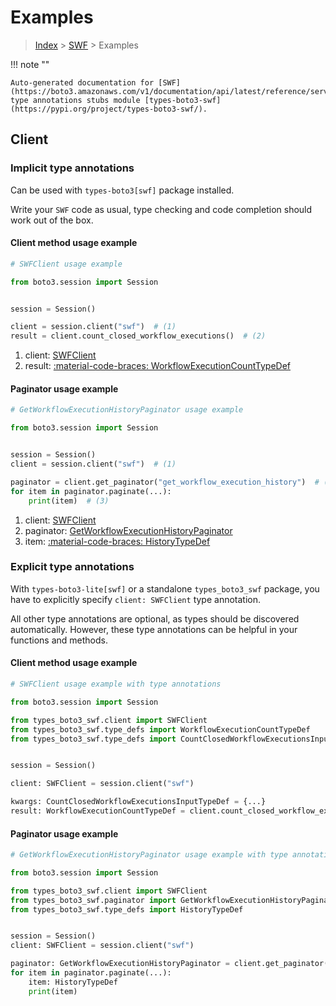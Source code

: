 # Examples

> [Index](../README.md) > [SWF](./README.md) > Examples

!!! note ""

    Auto-generated documentation for [SWF](https://boto3.amazonaws.com/v1/documentation/api/latest/reference/services/swf.html#swf)
    type annotations stubs module [types-boto3-swf](https://pypi.org/project/types-boto3-swf/).

## Client

### Implicit type annotations

Can be used with `types-boto3[swf]` package installed.

Write your `SWF` code as usual,
type checking and code completion should work out of the box.


#### Client method usage example

```python
# SWFClient usage example

from boto3.session import Session


session = Session()

client = session.client("swf")  # (1)
result = client.count_closed_workflow_executions()  # (2)
```

1. client: [SWFClient](./client.md)
2. result: [:material-code-braces: WorkflowExecutionCountTypeDef](./type_defs.md#workflowexecutioncounttypedef)



#### Paginator usage example

```python
# GetWorkflowExecutionHistoryPaginator usage example

from boto3.session import Session


session = Session()
client = session.client("swf")  # (1)

paginator = client.get_paginator("get_workflow_execution_history")  # (2)
for item in paginator.paginate(...):
    print(item)  # (3)
```

1. client: [SWFClient](./client.md)
2. paginator: [GetWorkflowExecutionHistoryPaginator](./paginators.md#getworkflowexecutionhistorypaginator)
3. item: [:material-code-braces: HistoryTypeDef](./type_defs.md#historytypedef)




### Explicit type annotations

With `types-boto3-lite[swf]`
or a standalone `types_boto3_swf` package, you have to explicitly specify `client: SWFClient` type annotation.

All other type annotations are optional, as types should be discovered automatically.
However, these type annotations can be helpful in your functions and methods.


#### Client method usage example

```python
# SWFClient usage example with type annotations

from boto3.session import Session

from types_boto3_swf.client import SWFClient
from types_boto3_swf.type_defs import WorkflowExecutionCountTypeDef
from types_boto3_swf.type_defs import CountClosedWorkflowExecutionsInputTypeDef


session = Session()

client: SWFClient = session.client("swf")

kwargs: CountClosedWorkflowExecutionsInputTypeDef = {...}
result: WorkflowExecutionCountTypeDef = client.count_closed_workflow_executions(**kwargs)
```



#### Paginator usage example

```python
# GetWorkflowExecutionHistoryPaginator usage example with type annotations

from boto3.session import Session

from types_boto3_swf.client import SWFClient
from types_boto3_swf.paginator import GetWorkflowExecutionHistoryPaginator
from types_boto3_swf.type_defs import HistoryTypeDef


session = Session()
client: SWFClient = session.client("swf")

paginator: GetWorkflowExecutionHistoryPaginator = client.get_paginator("get_workflow_execution_history")
for item in paginator.paginate(...):
    item: HistoryTypeDef
    print(item)
```




